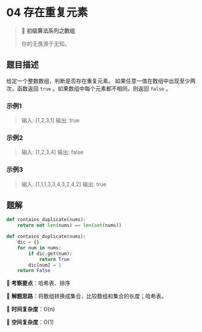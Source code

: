 # 04 存在重复元素

> 🌈 **初级算法系列之数组**
>
> 你的无畏源于无知。

## 题目描述

给定一个整数数组，判断是否存在重复元素。
如果任意一值在数组中出现至少两次，函数返回 `true` 。如果数组中每个元素都不相同，则返回 `false` 。

### 示例1

> 输入: [1,2,3,1]
> 输出: true

### 示例2

> 输入: [1,2,3,4]
> 输出: false

### 示例3

> 输入: [1,1,1,3,3,4,3,2,4,2]
> 输出: true

## 题解

```python
def contains_duplicate(nums):
    return not len(nums) == len(set(nums))
```

```python
def contains_duplicate(nums):
    dic = {}
    for num in nums:
        if dic.get(num):
            return True
        dic[num] = 1
    return False
```

🍥 **考察要点**：哈希表、排序

🍬 **解题思路**：将数组转换成集合，比较数组和集合的长度；哈希表。

🍉 **时间复杂度**：O(n)

🍭 **空间复杂度**：O(1)
